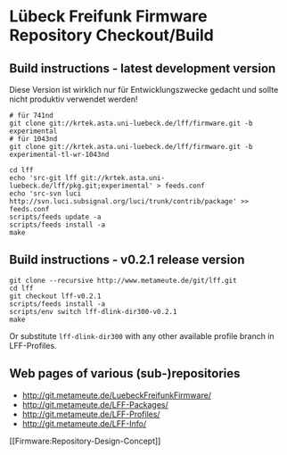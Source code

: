 # Lübeck Freifunk Firmware Repository Checkout/Build

## Build instructions - latest development version

Diese Version ist wirklich nur für Entwicklungszwecke gedacht und sollte nicht produktiv verwendet werden!

    # für 741nd
    git clone git://krtek.asta.uni-luebeck.de/lff/firmware.git -b experimental
    # für 1043nd
    git clone git://krtek.asta.uni-luebeck.de/lff/firmware.git -b experimental-tl-wr-1043nd

    cd lff
    echo 'src-git lff git://krtek.asta.uni-luebeck.de/lff/pkg.git;experimental' > feeds.conf
    echo 'src-svn luci http://svn.luci.subsignal.org/luci/trunk/contrib/package' >> feeds.conf
    scripts/feeds update -a
    scripts/feeds install -a
    make

## Build instructions - v0.2.1 release version

    git clone --recursive http://www.metameute.de/git/lff.git
    cd lff
    git checkout lff-v0.2.1
    scripts/feeds install -a
    scripts/env switch lff-dlink-dir300-v0.2.1
    make

Or substitute `lff-dlink-dir300` with any other available profile branch in LFF-Profiles.

## Web pages of various (sub-)repositories

 * http://git.metameute.de/LuebeckFreifunkFirmware/
 * http://git.metameute.de/LFF-Packages/
 * http://git.metameute.de/LFF-Profiles/
 * http://git.metameute.de/LFF-Info/

[[Firmware:Repository-Design-Concept]]